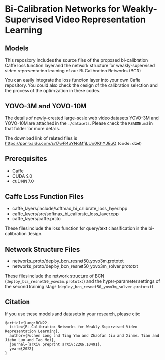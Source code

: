 # Bi-Calibration Networks for Weakly-Supervised Video Representation Learning

## Models
This repository includes the source files of the proposed bi-calibration Caffe loss function layer and the network structure for weakly-supervised video representation learning of our Bi-Calibration Networks (BCN).

You can easily integrate the loss function layer into your own Caffe repository. 
You could also check the design of the calibration selection and the process of the optimization in these codes.

## YOVO-3M and YOVO-10M
The details of newly-created large-scale web video datasets YOVO-3M and YOVO-10M are attached in the `./datasets`. Please check the `README.md` in that folder for more details.

The download link of related files is https://pan.baidu.com/s/17wR4uYNqMfjLUo0KhXJBuQ (code: dzel) 

## Prerequisites

- Caffe 
- CUDA 9.0
- cuDNN 7.0


## Caffe Loss Function Files
- caffe_layers/include/softmax_bi_calibrate_loss_layer.hpp
- caffe_layers/src/softmax_bi_calibrate_loss_layer.cpp
- caffe_layers/caffe.proto

These files include the loss function for query/text classification in the bi-calibration design.


## Network Structure Files
- networks_proto/deploy_bcn_resnet50_yovo3m.prototxt
- networks_proto/deploy_bcn_resnet50_yovo3m_solver.prototxt

These files include the network structure of BCN (`deploy_bcn_resnet50_yovo3m.prototxt`) and the hyper-parameter settings of the second training stage (`deploy_bcn_resnet50_yovo3m_solver.prototxt`).

## Citation

If you use these models and datasets in your research, please cite:

    @article{Long:BCN22,
      title={Bi-Calibration Networks for Weakly-Supervised Video Representation Learning},
      author={Fuchen Long and Ting Yao and Zhaofan Qiu and Xinmei Tian and Jiebo Luo and Tao Mei},
      journal={arXiv preprint arXiv:2206.10491},
      year={2022}
    }
